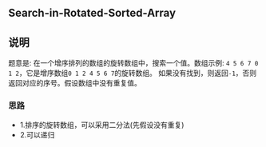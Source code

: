 ## Search-in-Rotated-Sorted-Array

## 说明
题意是: 在一个增序排列的数组的旋转数组中，搜索一个值。数组示例: `4 5 6 7 0 1 2`，它是增序数组`0 1 2 4 5 6 7`的旋转数组。
如果没有找到，则返回`-1`，否则返回对应的序号。假设数组中没有重复值。

### 思路

* 1.排序的旋转数组，可以采用二分法(先假设没有重复)
* 2.可以递归
